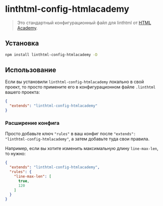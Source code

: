 # linthtml-config-htmlacademy
> Это стандартный конфигурационный файл для linthtml от [HTML Academy](https://htmlacademy.ru/).

## Установка

```bash
npm install linthtml-config-htmlacademy -D
```

## Использование

Если вы установили `linthtml-config-htmlacademy` локально в свой проект, то просто примените его в конфигурационном файле `.linthtml` вашего проекта:

```json
{
  "extends": "linthtml-config-htmlacademy"
}
```

### Расширение конфига

Просто добавьте ключ `"rules"` в ваш конфиг после `"extends": "linthtml-config-htmlacademy"`, а затем добавьте туда свои правила.

Например, если вы хотите изменить максимальную длину `line-max-len`, то нужно:

```json
{
  "extends": "linthtml-config-htmlacademy",
  "rules": {
    "line-max-len": [
      true,
      120
    ]
  }
}
```
